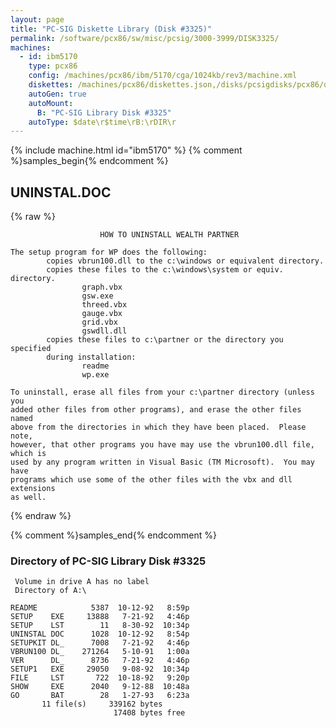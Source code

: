 ```yaml
---
layout: page
title: "PC-SIG Diskette Library (Disk #3325)"
permalink: /software/pcx86/sw/misc/pcsig/3000-3999/DISK3325/
machines:
  - id: ibm5170
    type: pcx86
    config: /machines/pcx86/ibm/5170/cga/1024kb/rev3/machine.xml
    diskettes: /machines/pcx86/diskettes.json,/disks/pcsigdisks/pcx86/diskettes.json
    autoGen: true
    autoMount:
      B: "PC-SIG Library Disk #3325"
    autoType: $date\r$time\rB:\rDIR\r
---
```


{% include machine.html id="ibm5170" %}
{% comment %}samples_begin{% endcomment %}

## UNINSTAL.DOC

{% raw %}
```
                    HOW TO UNINSTALL WEALTH PARTNER

The setup program for WP does the following:
        copies vbrun100.dll to the c:\windows or equivalent directory.
        copies these files to the c:\windows\system or equiv. directory.
                graph.vbx
                gsw.exe
                threed.vbx
                gauge.vbx
                grid.vbx
                gswdll.dll
        copies these files to c:\partner or the directory you specified
        during installation:
                readme
                wp.exe

To uninstall, erase all files from your c:\partner directory (unless you 
added other files from other programs), and erase the other files named 
above from the directories in which they have been placed.  Please note,
however, that other programs you have may use the vbrun100.dll file, which is 
used by any program written in Visual Basic (TM Microsoft).  You may have 
programs which use some of the other files with the vbx and dll extensions
as well.

```
{% endraw %}

{% comment %}samples_end{% endcomment %}

### Directory of PC-SIG Library Disk #3325

     Volume in drive A has no label
     Directory of A:\

    README            5387  10-12-92   8:59p
    SETUP    EXE     13888   7-21-92   4:46p
    SETUP    LST        11   8-30-92  10:34p
    UNINSTAL DOC      1028  10-12-92   8:54p
    SETUPKIT DL_      7008   7-21-92   4:46p
    VBRUN100 DL_    271264   5-10-91   1:00a
    VER      DL_      8736   7-21-92   4:46p
    SETUP1   EXE     29050   9-08-92  10:34p
    FILE     LST       722  10-18-92   9:20p
    SHOW     EXE      2040   9-12-88  10:48a
    GO       BAT        28   1-27-93   6:23a
           11 file(s)     339162 bytes
                           17408 bytes free
